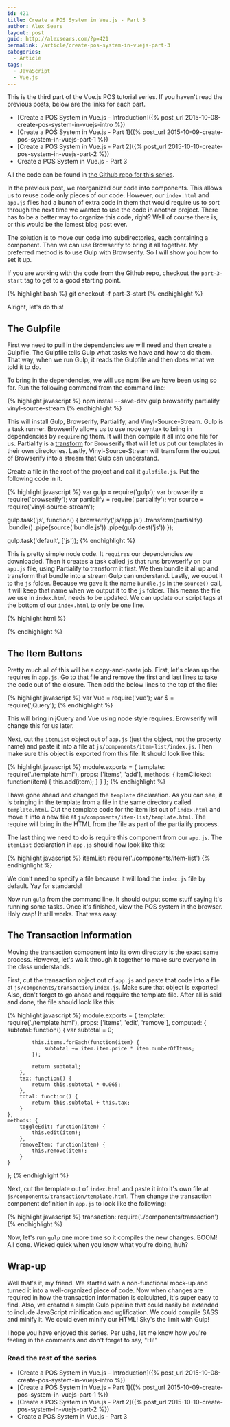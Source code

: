 ```yaml
---
id: 421
title: Create a POS System in Vue.js - Part 3
author: Alex Sears
layout: post
guid: http://alexsears.com/?p=421
permalink: /article/create-pos-system-in-vuejs-part-3
categories:
  - Article
tags:
  - JavaScript
  - Vue.js
---
```


This is the third part of the Vue.js POS tutorial series.  If you haven't read the previous posts, below are the links for each part.

<!--more-->

- [Create a POS System in Vue.js - Introduction]({% post_url 2015-10-08-create-pos-system-in-vuejs-intro %})
- [Create a POS System in Vue.js - Part 1]({% post_url 2015-10-09-create-pos-system-in-vuejs-part-1 %})
- [Create a POS System in Vue.js - Part 2]({% post_url 2015-10-10-create-pos-system-in-vuejs-part-2 %})
- Create a POS System in Vue.js - Part 3

All the code can be found in [the Github repo for this series](https://github.com/searsaw/pos-system-vuejs-blog).

In the previous post, we reorganized our code into components.  This allows us to reuse code only pieces of our code.  However, our `index.html` and `app.js` files had a bunch of extra code in them that would require us to sort through the next time we wanted to use the code in another project.  There has to be a better way to organize this code, right?  Well of course there is, or this would be the lamest blog post ever.

The solution is to move our code into subdirectories, each containing a component.  Then we can use Browserify to bring it all together.  My preferred method is to use Gulp with Browserify.  So I will show you how to set it up.

If you are working with the code from the Github repo, checkout the `part-3-start` tag to get to a good starting point.

{% highlight bash %}
git checkout -f part-3-start
{% endhighlight %}

Alright, let's do this!

## The Gulpfile

First we need to pull in the dependencies we will need and then create a Gulpfile.  The Gulpfile tells Gulp what tasks we have and how to do them.  That way, when we run Gulp, it reads the Gulpfile and then does what we told it to do.

To bring in the dependencies, we will use npm like we have been using so far.  Run the following command from the command line:

{% highlight javascript %}
npm install --save-dev gulp browserify partialify vinyl-source-stream
{% endhighlight %}

This will install Gulp, Browserify, Partialify, and Vinyl-Source-Stream.  Gulp is a task runner.  Browserify allows us to use node syntax to bring in dependencies by `require`ing them.  It will then compile it all into one file for us.  Partialify is a [transform](https://github.com/substack/node-browserify/wiki/list-of-transforms) for Browserify that will let us put our templates in their own directories.  Lastly, Vinyl-Source-Stream will transform the output of Browserify into a stream that Gulp can understand.

Create a file in the root of the project and call it `gulpfile.js`.  Put the following code in it.

{% highlight javascript %}
var gulp = require('gulp');
var browserify = require('browserify');
var partialify = require('partialify');
var source = require('vinyl-source-stream');

gulp.task('js', function() {
    browserify('js/app.js')
        .transform(partialify)
        .bundle()
        .pipe(source('bundle.js'))
        .pipe(gulp.dest('js'))
});

gulp.task('default', ['js']);
{% endhighlight %}

This is pretty simple node code.  It `require`s our dependencies we downloaded.  Then it creates a task called `js` that runs browserify on our `app.js` file, using Partialify to transform it first.  We then bundle it all up and transform that bundle into a stream Gulp can understand.  Lastly, we ouput it to the `js` folder.  Because we gave it the name `bundle.js` in the `source()` call, it will keep that name when we output it to the `js` folder.  This means the file we use in `index.html` needs to be updated.  We can update our script tags at the bottom of our `index.html` to only be one line.

{% highlight html %}
<script src="/js/bundle.js"></script>
{% endhighlight %}

## The Item Buttons

Pretty much all of this will be a copy-and-paste job.  First, let's clean up the requires in `app.js`.  Go to that file and remove the first and last lines to take the code out of the closure.  Then add the below lines to the top of the file:

{% highlight javascript %}
var Vue = require('vue');
var $ = require('jQuery');
{% endhighlight %}

This will bring in jQuery and Vue using node style requires.  Browserify will change this for us later.

Next, cut the `itemList` object out of `app.js` (just the object, not the property name) and paste it into a file at `js/components/item-list/index.js`.  Then make sure this object is exported from this file.  It should look like this:

{% highlight javascript %}
module.exports = {
    template: require('./template.html'),
    props: ['items', 'add'],
    methods: {
        itemClicked: function(item) {
            this.add(item);
        }
    }
};
{% endhighlight %}

I have gone ahead and changed the `template` declaration.  As you can see, it is bringing in the template from a file in the same directory called `template.html`.  Cut the template code for the item list out of `index.html` and move it into a new file at `js/components/item-list/template.html`.  The require will bring in the HTML from the file as part of the partialify process.

The last thing we need to do is require this component from our `app.js`.  The `itemList` declaration in `app.js` should now look like this:

{% highlight javascript %}
itemList: require('./components/item-list')
{% endhighlight %}

We don't need to specify a file because it will load the `index.js` file by default.  Yay for standards!

Now run `gulp` from the command line.  It should output some stuff saying it's running some tasks.  Once it's finished, view the POS system in the browser.  Holy crap!  It still works.  That was easy.

## The Transaction Information

Moving the transaction component into its own directory is the exact same process.  However, let's walk through it together to make sure everyone in the class understands.

First, cut the transaction object out of `app.js` and paste that code into a file at `js/components/transaction/index.js`.  Make sure that object is exported!  Also, don't forget to go ahead and reqquire the template file.  After all is said and done, the file should look like this:

{% highlight javascript %}
module.exports = {
    template: require('./template.html'),
    props: ['items', 'edit', 'remove'],
    computed: {
        subtotal: function() {
            var subtotal = 0;

            this.items.forEach(function(item) {
                subtotal += item.item.price * item.numberOfItems;
            });

            return subtotal;
        },
        tax: function() {
            return this.subtotal * 0.065;
        },
        total: function() {
            return this.subtotal + this.tax;
        }
    },
    methods: {
        toggleEdit: function(item) {
            this.edit(item);
        },
        removeItem: function(item) {
            this.remove(item);
        }
    }
};
{% endhighlight %}

Next, cut the template out of `index.html` and paste it into it's own file at `js/components/transaction/template.html`.  Then change the transaction component definition in `app.js` to look like the following:

{% highlight javascript %}
transaction: require('./components/transaction')
{% endhighlight %}

Now, let's run `gulp` one more time so it compiles the new changes.  BOOM!  All done.  Wicked quick when you know what you're doing, huh?

## Wrap-up

Well that's it, my friend.  We started with a non-functional mock-up and turned it into a well-organized piece of code.  Now when changes are required in how the transaction information is calculated, it's super easy to find.  Also, we created a simple Gulp pipeline that could easily be extended to include JavaScript minification and uglification.  We could compile SASS and minify it.  We could even minify our HTML!  Sky's the limit with Gulp!

I hope you have enjoyed this series.  Per ushe, let me know how you're feeling in the comments and don't forget to say, "Hi!"

### Read the rest of the series

- [Create a POS System in Vue.js - Introduction]({% post_url 2015-10-08-create-pos-system-in-vuejs-intro %})
- [Create a POS System in Vue.js - Part 1]({% post_url 2015-10-09-create-pos-system-in-vuejs-part-1 %})
- [Create a POS System in Vue.js - Part 2]({% post_url 2015-10-10-create-pos-system-in-vuejs-part-2 %})
- Create a POS System in Vue.js - Part 3
